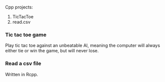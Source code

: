 Cpp projects:
1. TicTacToe
2. read.csv

### Tic tac toe game

Play tic tac toe against an unbeatable AI, meaning the computer will always either tie or win the game, but will never lose.

### Read a csv file
Written in Rcpp.
